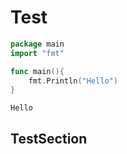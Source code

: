 # Test
```go
package main
import "fmt"

func main(){
    fmt.Println("Hello")
}
```
```
Hello

```

## TestSection